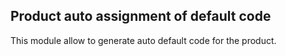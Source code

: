 Product auto assignment of default code
-----------------------------
This module allow to generate auto default code for the product.

